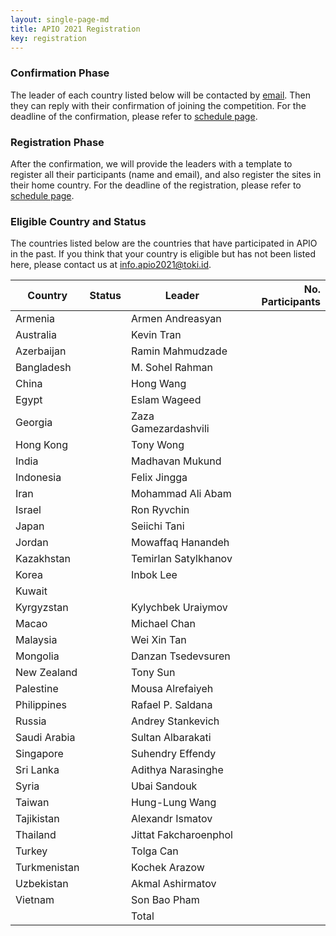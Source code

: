 ```yaml
---
layout: single-page-md
title: APIO 2021 Registration
key: registration
---
```


### Confirmation Phase
The leader of each country listed below will be contacted by [email](mailto:info.apio2021@iatoki.id).
Then they can reply with their confirmation of joining the competition.
For the deadline of the confirmation, please refer to [schedule page](schedule).

### Registration Phase
After the confirmation, we will provide the leaders with a template to register all their participants (name and email), and also register the sites in their home country.
For the deadline of the registration, please refer to [schedule page](schedule).

### Eligible Country and Status
The countries listed below are the countries that have participated in APIO in the past.
If you think that your country is eligible but has not been listed here, please contact us at [info.apio2021@toki.id](mailto:info.apio2021@toki.id).

| Country | Status | Leader | No. Participants |
|---------|--------|--------|-----------------:|
| Armenia      | <span class="status-co"></span> | Armen Andreasyan       |   |
| Australia    | <span class="status-co"></span> | Kevin Tran             |   |
| Azerbaijan   | <span class="status-co"></span> | Ramin Mahmudzade       |   |
| Bangladesh   | <span class="status-nc"></span> | M. Sohel Rahman        |   |
| China        | <span class="status-co"></span> | Hong Wang              |   |
| Egypt        | <span class="status-co"></span> | Eslam Wageed           |   |
| Georgia      | <span class="status-co"></span> | Zaza Gamezardashvili   |   |
| Hong Kong    | <span class="status-co"></span> | Tony Wong              |   |
| India        | <span class="status-co"></span> | Madhavan Mukund        |   |
| Indonesia    | <span class="status-co"></span> | Felix Jingga           |   |
| Iran         | <span class="status-nc"></span> | Mohammad Ali Abam      |   |
| Israel       | <span class="status-co"></span> | Ron Ryvchin            |   |
| Japan        | <span class="status-co"></span> | Seiichi Tani           |   |
| Jordan       | <span class="status-nc"></span> | Mowaffaq Hanandeh      |   |
| Kazakhstan   | <span class="status-nc"></span> | Temirlan Satylkhanov   |   |
| Korea        | <span class="status-co"></span> | Inbok Lee              |   |
| Kuwait       | <span class="status-nc"></span> |                        |   |
| Kyrgyzstan   | <span class="status-co"></span> | Kylychbek Uraiymov     |   |
| Macao        | <span class="status-co"></span> | Michael Chan           |   |
| Malaysia     | <span class="status-co"></span> | Wei Xin Tan            |   |
| Mongolia     | <span class="status-co"></span> | Danzan Tsedevsuren     |   |
| New Zealand  | <span class="status-co"></span> | Tony Sun               |   |
| Palestine    | <span class="status-co"></span> | Mousa Alrefaiyeh       |   |
| Philippines  | <span class="status-co"></span> | Rafael P. Saldana      |   |
| Russia       | <span class="status-nc"></span> | Andrey Stankevich      |   |
| Saudi Arabia | <span class="status-co"></span> | Sultan Albarakati      |   |
| Singapore    | <span class="status-co"></span> | Suhendry Effendy       |   |
| Sri Lanka    | <span class="status-co"></span> | Adithya Narasinghe     |   |
| Syria        | <span class="status-co"></span> | Ubai Sandouk           |   |
| Taiwan       | <span class="status-co"></span> | Hung-Lung Wang         |   |
| Tajikistan   | <span class="status-co"></span> | Alexandr Ismatov       |   |
| Thailand     | <span class="status-nc"></span> | Jittat Fakcharoenphol  |   |
| Turkey       | <span class="status-co"></span> | Tolga Can              |   |
| Turkmenistan | <span class="status-co"></span> | Kochek Arazow          |   |
| Uzbekistan   | <span class="status-co"></span> | Akmal Ashirmatov       |   |
| Vietnam      | <span class="status-co"></span> | Son Bao Pham           |   |
|              |                                 | Total                  |   |
